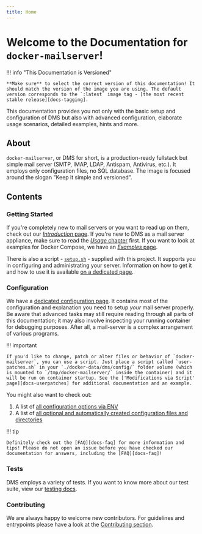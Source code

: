 ```yaml
---
title: Home
---
```


# Welcome to the Documentation for `docker-mailserver`!

!!! info "This Documentation is Versioned"

    **Make sure** to select the correct version of this documentation! It should match the version of the image you are using. The default version corresponds to the `:latest` image tag - [the most recent stable release][docs-tagging].

This documentation provides you not only with the basic setup and configuration of DMS but also with advanced configuration, elaborate usage scenarios, detailed examples, hints and more.

[docs-tagging]: ./usage.md#tagging-convention

## About

`docker-mailserver`, or DMS for short, is a production-ready fullstack but simple mail server (SMTP, IMAP, LDAP, Antispam, Antivirus, etc.). It employs only configuration files, no SQL database. The image is focused around the slogan "Keep it simple and versioned".

## Contents

### Getting Started

If you're completely new to mail servers or you want to read up on them, check out our [_Introduction_ page][docs-introduction]. If you're new to DMS as a mail server appliance, make sure to read the [_Usage_ chapter][docs-usage] first. If you want to look at examples for Docker Compose, we have an [_Examples_ page][docs-examples].

There is also a script - [`setup.sh`][github-file-setupsh] - supplied with this project. It supports you in configuring and administrating your server. Information on how to get it and how to use it is available [on a dedicated page][docs-setupsh].

[docs-introduction]: ./introduction/
[docs-usage]: ./usage/
[docs-examples]: ./examples/tutorials/basic-installation/
[github-file-setupsh]: https://github.com/docker-mailserver/docker-mailserver/blob/master/setup.sh
[docs-setupsh]: ./config/setup.sh/

### Configuration

We have a [dedicated configuration page][docs-environment]. It contains most of the configuration and explanation you need to setup _your_ mail server properly. Be aware that advanced tasks may still require reading through all parts of this documentation; it may also involve inspecting your running container for debugging purposes. After all, a mail-server is a complex arrangement of various programs.

!!! important

    If you'd like to change, patch or alter files or behavior of `docker-mailserver`, you can use a script. Just place a script called `user-patches.sh` in your `./docker-data/dms/config/` folder volume (which is mounted to `/tmp/docker-mailserver/` inside the container) and it will be run on container startup. See the ['Modifications via Script' page][docs-userpatches] for additional documentation and an example.

You might also want to check out:

1. A list of [all configuration options via ENV][docs-environment]
2. A list of [all optional and automatically created configuration files and directories][docs-optionalconfig]

!!! tip

    Definitely check out the [FAQ][docs-faq] for more information and tips! Please do not open an issue before you have checked our documentation for answers, including the [FAQ][docs-faq]!

[docs-environment]: ./config/environment/
[docs-userpatches]: ./faq/#how-to-adjust-settings-with-the-user-patchessh-script
[docs-setupsh]: ./config/setup.sh/
[docs-optionalconfig]: ./config/advanced/optional-config/
[docs-faq]: ./faq/

### Tests

DMS employs a variety of tests. If you want to know more about our test suite, view our [testing docs][docs-tests].

[docs-tests]: ./contributing/tests/

### Contributing

We are always happy to welcome new contributors. For guidelines and entrypoints please have a look at the [Contributing section][docs-contributing].

[docs-contributing]: ./contributing/issues-and-pull-requests/
